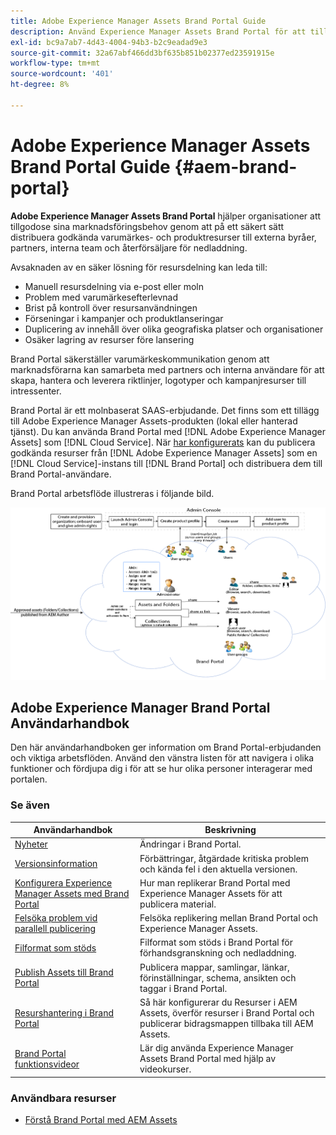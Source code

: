 ```yaml
---
title: Adobe Experience Manager Assets Brand Portal Guide
description: Använd Experience Manager Assets Brand Portal för att tillgodose marknadsföringsbehoven genom att på ett säkert sätt distribuera godkänt varumärkes- och produktmaterial till externa byråer, partners, interna team och återförsäljare för nedladdning.
exl-id: bc9a7ab7-4d43-4004-94b3-b2c9eadad9e3
source-git-commit: 32a67abf466dd3bf635b851b02377ed23591915e
workflow-type: tm+mt
source-wordcount: '401'
ht-degree: 8%

---
```


# Adobe Experience Manager Assets Brand Portal Guide {#aem-brand-portal}

**Adobe Experience Manager Assets Brand Portal** hjälper organisationer att tillgodose sina marknadsföringsbehov genom att på ett säkert sätt distribuera godkända varumärkes- och produktresurser till externa byråer, partners, interna team och återförsäljare för nedladdning.

Avsaknaden av en säker lösning för resursdelning kan leda till:

* Manuell resursdelning via e-post eller moln
* Problem med varumärkesefterlevnad
* Brist på kontroll över resursanvändningen
* Förseningar i kampanjer och produktlanseringar
* Duplicering av innehåll över olika geografiska platser och organisationer
* Osäker lagring av resurser före lansering

Brand Portal säkerställer varumärkeskommunikation genom att marknadsförarna kan samarbeta med partners och interna användare för att skapa, hantera och leverera riktlinjer, logotyper och kampanjresurser till intressenter.

Brand Portal är ett molnbaserat SAAS-erbjudande. Det finns som ett tillägg till Adobe Experience Manager Assets-produkten (lokal eller hanterad tjänst). Du kan använda Brand Portal med [!DNL Adobe Experience Manager Assets] som [!DNL Cloud Service]. När [har konfigurerats](https://experienceleague.adobe.com/sv/docs/experience-manager-cloud-service/content/assets/brand-portal/configure-aem-assets-with-brand-portal) kan du publicera godkända resurser från [!DNL Adobe Experience Manager Assets] som en [!DNL Cloud Service]-instans till [!DNL Brand Portal] och distribuera dem till Brand Portal-användare.

Brand Portal arbetsflöde illustreras i följande bild.

![Brand Portal-arbetsflöde](assets/BPWorkflow1.png)

## Adobe Experience Manager Brand Portal Användarhandbok

Den här användarhandboken ger information om Brand Portal-erbjudanden och viktiga arbetsflöden. Använd den vänstra listen för att navigera i olika funktioner och fördjupa dig i för att se hur olika personer interagerar med portalen.

### Se även

| Användarhandbok | Beskrivning |
|--- |---|
| [Nyheter](whats-new.md) | Ändringar i Brand Portal. |
| [Versionsinformation](brand-portal-release-notes.md) | Förbättringar, åtgärdade kritiska problem och kända fel i den aktuella versionen. |
| [Konfigurera Experience Manager Assets med Brand Portal](../using/configure-aem-assets-with-brand-portal.md) | Hur man replikerar Brand Portal med Experience Manager Assets för att publicera material. |
| [Felsöka problem vid parallell publicering](troubleshoot-parallel-publishing.md) | Felsöka replikering mellan Brand Portal och Experience Manager Assets. |
| [Filformat som stöds](brand-portal-supported-formats.md) | Filformat som stöds i Brand Portal för förhandsgranskning och nedladdning. |
| [Publish Assets till Brand Portal](brand-portal-sharing-folders.md) | Publicera mappar, samlingar, länkar, förinställningar, schema, ansikten och taggar i Brand Portal. |
| [Resurshantering i Brand Portal](brand-portal-asset-sourcing.md) | Så här konfigurerar du Resurser i AEM Assets, överför resurser i Brand Portal och publicerar bidragsmappen tillbaka till AEM Assets. |
| [Brand Portal funktionsvideor](https://experienceleague.adobe.com/sv?lang=en&tag=Brand+Portal#recommended/solutions/experience-manager) | Lär dig använda Experience Manager Assets Brand Portal med hjälp av videokurser. |

### Användbara resurser

* [Förstå Brand Portal med AEM Assets](https://experienceleague.adobe.com/sv/docs/experience-manager-brand-portal/using/home)
